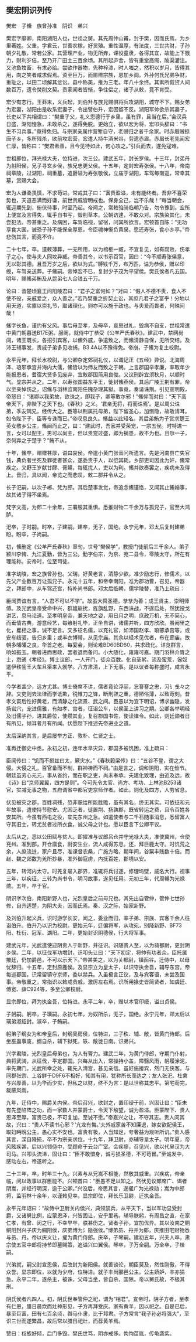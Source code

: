 ## 樊宏阴识列传


樊宏　子儵　族曾孙准　阴识　弟兴

樊宏字靡卿，南阳湖阳人也，世祖之舅。其先周仲山甫，封于樊，因而氏焉，为乡里著姓。父重，字君云，世善农稼，好货殖。重性温厚，有法度，三世共财，子孙朝夕礼敬，常若公家。其营理产业，物无所弃，课役童隶，各得其宜，故能上下戮力，财利岁倍，至乃开广田土三百余顷。其所起庐舍，皆有重堂高阁，陂渠灌注。又池鱼牧畜，有求必给。尝欲作器物，先种梓漆，时人嗤之，然积以岁月，皆得其用，向之笑者咸求假焉。资至巨万，而赈赡宗族，恩加乡闾。外孙何氏兄弟争财，重耻之，以田二顷解其忿讼。县中称美，推为三老。年八十余终。其素所假贷人间数百万，遗令焚削文契。责家闻者皆惭，争往偿之，诸子从敕，竟不肯受。

宏少有志行。王莽末，义兵起，刘伯升与族兄赐俱将兵攻湖阳，城守不下。赐女弟为宏妻，湖阳由是收系宏妻子，令出譬伯升，宏因留不反。湖阳军帅欲杀其妻子，长吏以下共相谓曰：“樊重子父，礼义恩德行于乡里，虽有罪，且当在后。”会汉兵日盛，湖阳惶急，未敢杀之，遂得免脱。更始立，欲以宏为将，宏叩头辞曰：“书生不习兵事。”竟得免归。与宗家亲属作营堑自守，老弱归之者千余家。时赤眉贼掠唐子乡，多所残杀，欲前攻宏营，宏遣人持牛酒米谷，劳遗赤眉。赤眉长老先闻宏仁厚，皆称曰：“樊君素善，且今见待如此，何心攻之。”引兵而去，遂免寇难。

世祖即位，拜光禄大夫，位特进，次三公。建武五年，封长罗侯。十三年，封弟丹为射阳侯，兄子寻玄乡侯，族兄忠更父侯。十五年，定封宏寿张侯。十八年，帝南祠章陵，过湖阳，祠重墓，追爵谥为寿张敬侯，立庙于湖阳，车驾每南巡，常幸其墓，赏赐大会。

宏为人谦柔畏慎，不求苟进。常戒其子曰：“富贵盈溢，未有能终者。吾非不喜荣势也，天道恶满而好谦，前世贵戚皆明戒也。保身全己，岂不乐哉！”每当朝会，辄迎期先到，俯伏待事，时至乃起。帝闻之，常敕驺骑临朝乃告，勿令豫到。宏所上便宜及言得失，辄手自书写，毁削草本。公朝访逮，不敢众对。宗族染其化，未尝犯法。帝甚重之。及病困，车驾临视，留宿，问其所欲言。宏顿首自陈：“无功享食大国，诚恐子孙不能保全厚恩，令臣魂神惭负黄泉，愿还寿张，食小乡亭。”帝悲伤其言，而竟不许。

二十七年，卒。遗敕薄葬，一无所用，以为棺柩一臧，不宜复见，如有腐败，伤孝子之心，使与夫人同坟异臧。帝善其令，以书示百官，因曰：“今不顺寿张侯意，无以彰其德。且吾万岁之后，欲以为式。”赙钱千万，布万匹，谥为恭侯，赠以印绶，车驾亲送葬。子鯈嗣。帝悼宏不已，复封少子茂为平望侯。樊氏侯者凡五国。明年，赐鯈弟鲔及从昆弟七人合钱五千万。

论曰：昔楚顷襄王问阳陵君曰：“君子之富何如？”对曰：“假人不德不责，食人不使不役，亲戚爱之，众人善之。”若乃樊重之折契止讼，其庶几君子之富乎！分地以用天道，实廪以崇礼节，取诸理化，则亦可以施于政也。与夫爱而畏者，何殊间哉！

鯈字长鱼，谨约有父风。事后母至孝，及母卒，哀思过礼，毁病不自支，世祖常遣中黄门朝暮送B17E粥。服阕，就侍中丁恭受《公羊严氏春秋》。建武中，禁网尚阔，诸王既长，各招引宾客，以鯈外戚，争遣致之，而鯈清静自保，无所交结。及沛王辅事发，贵戚子弟多见收捕，B3 4A以不豫得免。帝崩，子鯈为复土校尉。

永平元年，拜长水校尉，与公卿杂定郊祠礼仪，以谶记正《五经》异说。北海周泽、琅邪承宫并海内大儒，鯈皆以为师友而致之于朝。上言郡国举孝廉，率取年少能报恩者，耆宿大贤多见废弃，宜敕郡国简用良俊。又议刑辟宜须秋月，以顺时气。显宗并从之。二年，以寿张国益东平王，徙封鯈燕侯。其后广陵王荆有罪，帝以至亲悼伤之，诏鯈与羽林监南阳任隗杂理其狱。事竟，奏请诛荆。引见宣明殿，帝怒曰：“诸卿以我弟故，欲诛之，即我子，卿等敢尔邪！”鯈仰而对曰：“天下高帝天下，非陛下之天下也。《春秋》之义。‘君亲无将，将而诛焉’。是以周公诛弟，季友鸩兄，经传大之。臣等以荆属托母弟，陛下留圣心，加恻隐，故敢请耳。如令陛下子，臣等专诛而已。”帝叹息良久。鯈益以此知名。其后弟鲔为子赏求楚王英女敬乡公主，鯈闻而止之，曰：“建武时，吾家并受荣宠，一宗五侯。时特进一言，女可以配王，男可以尚主，但以贵宠过盛，即为祸患，故不为也。且尔一子，奈何弃之于楚乎？”鲔不从。

十年，鯈卒，赗赠甚厚，谥曰哀侯。帝遣小黄门张音问所遗言。先是河南县亡失官钱，典负者坐死及罪徙者甚众，遂委责于人，以偿其耗。乡部吏司因此为奸，鯈常疾之。又野王岁献甘醪、膏餳，每辄扰人，吏以为利。鯈并欲奏罢之，疾病未及得上。音归，具以闻，帝览之而悲叹，敕二郡并令从之。

长子汜嗣，以次子郴、梵为郎。其后楚事发觉，帝追念鯈谨恪，又闻其止鲔婚事，故其诸子得不坐焉。

梵字文高，为郎二十余年，三署服其重惧。悉推财物二千余万与孤兄子，官至大鸿胪。

汜卒，子时嗣。时卒，子建嗣。建卒，无子，国绝。永宁元年，邓太后复封建弟盼。盼卒，子尚嗣。

初，鯈删定《公羊严氏春秋》章句，世号“樊侯学”，教授门徒前后三千余人。弟子颍川李脩、九江夏勤，皆为三公。勤字伯宗，为京、宛二县令，零陵太守，所在有理能称。安帝时，位至司徒。

准字幼陵，宏之族曾孙也。父瑞，好黄老言，清静少欲。准少励志行，修儒术，以先父产业数百万让孤兄子。永元十五年，和帝幸南阳，准为郡功曹，召见，帝器之，拜郎中，从车驾还宫，特补尚书郎。邓太后临朝，儒学陵替，准乃上疏曰：

臣闻贾谊有言，“人君不可以不学”。故虽大舜圣德，孳孳为善；成王贤主，崇明师傅。及光武皇帝受命中兴，群雄崩扰，旌旗乱野，东西诛战，不遑启处，然犹投戈讲艺，息马论道。至孝明皇帝，兼天地之姿，用日月之明，庶政万机，无不简心，而垂情古典，游意经艺，每飨射礼毕，正坐自讲，诸儒并听，四方欣欣。虽阙里之化，矍相之事，诚不足言。又多征名儒，以充礼官，如沛国赵孝、琅邪承宫等，或安车结驷，告归乡里；或丰衣博带，从见宗庙。其余以经术见优者，布在廊庙。故朝多皤皤之良，华首之老。每宴会，则论难BD60BD60，共求政化。详览群言，响如振玉。朝者进而思政，罢者退而备问。小大随化，雍雍可嘉。期门羽林介胄之士，悉通《孝经》。博士议郎，一人开门，徒众百数。化自圣躬，流及蛮荒，匈奴遣伊秩訾王大车且渠来入就学。八方肃清，上下无事。是以议者每称盛时，咸言永平。

今学者盖少，远方尤甚。博士倚席不讲，儒者竟论浮丽，忘謇謇之忠，习讠戋々之辞。文吏则去法律而学诋欺，锐锥刀之锋，断刑辟之重，德陋俗薄，以致苛刻。昔孝文窦后性好黄老，而清静之化流景、武之间。臣愚以为宜下明诏，博求幽隐，发扬岩穴，宠进儒雅，有如孝、宫者，征诣公车，以侯圣上讲习之期。公卿各举明经及旧儒子孙，进其爵位，使缵其业。复召郡国书佐，使读律令。如此，则廷颈者日有所见，倾耳者月有所闻。伏愿陛下推述先帝进业之道。

太后深纳其言，是后屡举方正、敦朴、仁贤之士。

准再迁御史中丞。永初之初，连年水旱灾异，郡国多被饥困，准上疏曰：

臣闻传曰：“饥而不损兹曰太，厥灾水。”《春秋穀梁传》曰：“五谷不登，谓之大侵。大侵之礼，百官备而不制，群神祷而不祠。”由是言之，调和阴阳，实在俭节。朝廷虽劳心元元，事从省约，而在职之吏，尚未奉承。夫建化致理，由近及远，故《诗》曰“京师翼翼，四方是则”。今可先令太官、尚方、考功、上林池B253诸官，实减无事之物，五府调省中都官吏京师作者。如此，则化及四方，人劳省息。

伏见被灾之郡，百姓凋残，恐非赈给所能胜赡，虽有其名，终无其实。可依征和元年故事，遣使持节慰安。尤困乏者，徙置荆、扬孰郡，既省转运之费，且令百姓各安其所。今虽有西屯之役，宜先东州之急。如遣使者与二千石随事消息，悉留富人守其旧士，转尤贫者过所衣食，诚父母之计也。愿以臣言下公卿平议。

太后从之，悉以公田赋与贫人。即擢准与议郎吕仓并守光禄大夫，准使冀州，仓使兗州。准到部，开仓廪食，尉安生业，流人咸得苏息。还，拜巨鹿太守。时饥荒之余，人庶流迸，家户且尽，准课督农桑，广施方略，期年间，谷粟丰贱数十倍。而赵、魏之郊数为羌所抄暴，准外御寇虏，内抚百姓，郡境以安。

五年，转河内太守。时羌复屡入郡界，准辄将兵讨逐，修理坞壁，威名大行。视事三年，以疾征，三转为尚书令，明习故事，遂见任用。元初三年，代周暢为光禄勋。五年，卒于官。

阴识字次伯，南阳新野人也，光烈皇后之前母兄也。其先出自管仲，管仲七世孙修，自齐适楚，为阴大夫，因而氏焉。秦、汉之际，始家新野。

及刘伯升起义兵，识时游学长安，闻之，委业而归，率子弟、宗族、宾客千余人往诣伯升。伯升乃以识为校尉。更始元年，迁偏将军，从攻宛，别降新野、BF73阳、杜衍、冠军、湖阳。二年，更始封识阴德侯，行大将军事。

建武元年，光武遣使迎阴贵人于新野，并征识。识随贵人至，以为骑都尉，更封阴乡侯。二年，以征伐军功增封，识叩头让曰：“天下初定，将帅有功者众，臣托属掖廷，仍加爵邑，不可以示天下。”帝甚美之，以为关都尉，镇函谷。迁侍中，以母忧辞归。十五年，定封原鹿侯。及显宗立为皇太子，以识守执金吾，辅导东宫。帝每巡郡国，识常留镇守京师，委以禁兵。入虽极言正议，及与宾客语，未尝及国事。帝敬重之，常指识以敕戒贵戚，激厉左右焉。识所用掾史皆简贤者，如虞廷、傅宽、薛C924等，多至公卿校尉。

显宗即位，拜为执金吾，位特进。永平二年，卒，赠以本官印绶，谥曰贞侯。

子躬嗣。躬卒，子璜嗣。永初七年，为奴所杀，无子，国绝。永宁元年，邓太后以璜弟淑绍封。淑卒，子鲔嗣。

躬弟子纲女为和帝皇后，封纲吴房侯，位特进，三子秩、辅、敞，皆黄门侍郎。后坐巫蛊事废，纲自杀，辅下狱死，轶、敞徙日南。识弟兴。

兴字君陵，光烈皇后母弟也，为人有膂力。建武二年，为黄门侍郎，守期门仆射，典将武骑，从征伐，平定郡国。兴每从出入，常操持小盖，障翳风雨，躬履涂泥，率先期门。光武所幸之处，辄先入清宫，甚见亲信。虽好施接宾，然门无侠客。与同郡张宗、上谷鲜于D9F6不相好，知其有用，犹称所长而达之；友人张汜、杜禽与兴厚善，以为华而少实，但私之以财，终不为言：是以世称其忠平。第宅苟完，裁蔽风雨。

九年，迁侍中，赐爵关内侯。帝后召兴，欲封之，置印绶于前，兴固让曰：“臣未有先登陷阵之功，而一家数人并蒙爵士，令天下觖望，诚为盈溢。臣蒙陛下、贵人恩泽至厚，富贵已极，不可复加，至诚不愿。”帝嘉兴之让，不夺其志。贵人问其故，兴曰：“贵人不读书心邪？‘亢龙有悔。’夫外戚家苦不知廉退，嫁女欲配侯王，取妇眄睨公主，愚心实不安也。富贵有极，人当知足，夸奢益为观听所讥。”贵人感其言，深自降挹，卒不为宗亲求位。十九年，拜卫尉，亦辅导皇太子。明年夏，帝风眩疾甚，后以兴领侍中，受顾命于云台广室。会疾瘳，召见兴，欲以代吴汉为大司马。兴叩头流涕，固让曰：“臣不敢惜身，诚亏损圣德，不可苟冒。”至诚发中，感动左右，帝遂听之。

二十三年，卒，时年三十九。兴素与从兄嵩不相能，然敬其威重。兴疾病，帝亲临，问以政事以群臣能不。兴顿首曰：“臣愚不足以知之。然伏见议郎席广、谒者阴嵩，并经行明深，逾于公卿。”兴没后，帝思其言，遂擢广为光禄勋；嵩为中郎将，监羽林十余年，以谨敕见幸。显宗即位，拜长乐卫尉，迁执金吾。

永平元年诏曰：“故侍中卫尉关内侯兴，典领禁兵，从平天下，当以军功显受封爵，又诸舅比例，应蒙恩泽，兴皆固让，安乎里巷。辅导朕躬，有周昌之直，在家仁孝，有曾、闵之行，不幸早卒，朕甚伤之。贤者子孙，宜加优异。其以汝南之鲖鲖阳封兴子庆为鲷阳侯，庆弟博为氵隐强侯。”博弟员、丹并为郎，庆推田宅财物悉与员、丹。帝以庆义让，擢为黄门侍郎。庆卒，子琴嗣。建初五年，兴夫人卒，肃宗使五官中郎将持节即墓赐策，追谥兴曰翼侯。琴卒，子万全嗣。万全卒，子桂嗣。

兴弟就，嗣父封宣恩侯，后改封为新阳侯。就善谈论，朝臣莫及，然性刚傲，不得众誉。显宗即位，以就为少府，位特进。就子丰尚郦邑公主。公主娇妒，丰亦狷急。永平二年，遂杀主，被诛，父母当坐，皆自杀，国除。帝以舅氏故，不极其刑。

阴氏侯者凡四人。初，阴氏世奉管仲之祀，谓为“相君”。宣帝时，阴子方者，至孝有仁恩，腊日晨炊而灶神形见，子方再拜受庆。家有黄羊，因以祀之。自是已后，暴至巨富，田有七百余顷，舆马仆隶，比于邦君。子方常言“我子孙必将强大”，至识三世而遂繁昌，故后常以腊日祀灶，而荐黄羊焉。

赞曰：权族好倾，后门多毁。樊氏世笃，阴亦戒侈。恂恂苗胤，传龟袭紫。

